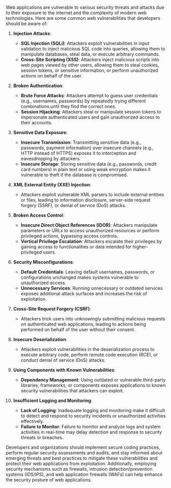 Web applications are vulnerable to various security threats and attacks due to their exposure to the internet and the complexity of modern web technologies. Here are some common web vulnerabilities that developers should be aware of:

1. **Injection Attacks**:

   - **SQL Injection (SQLi)**: Attackers exploit vulnerabilities in input validation to inject malicious SQL code into queries, allowing them to manipulate databases, steal data, or execute arbitrary commands.
   - **Cross-Site Scripting (XSS)**: Attackers inject malicious scripts into web pages viewed by other users, allowing them to steal cookies, session tokens, or sensitive information, or perform unauthorized actions on behalf of the user.

2. **Broken Authentication**:

   - **Brute Force Attacks**: Attackers attempt to guess user credentials (e.g., usernames, passwords) by repeatedly trying different combinations until they find the correct ones.
   - **Session Hijacking**: Attackers steal or manipulate session tokens to impersonate authenticated users and gain unauthorized access to their accounts.

3. **Sensitive Data Exposure**:

   - **Insecure Transmission**: Transmitting sensitive data (e.g., passwords, payment information) over insecure channels (e.g., HTTP instead of HTTPS) exposes it to interception and eavesdropping by attackers.
   - **Insecure Storage**: Storing sensitive data (e.g., passwords, credit card numbers) in plain text or using weak encryption makes it vulnerable to theft if the database is compromised.

4. **XML External Entity (XXE) Injection**:

   - Attackers exploit vulnerable XML parsers to include external entities or files, leading to information disclosure, server-side request forgery (SSRF), or denial of service (DoS) attacks.

5. **Broken Access Control**:

   - **Insecure Direct Object References (IDOR)**: Attackers manipulate parameters or URLs to access unauthorized resources or perform privileged actions, bypassing access controls.
   - **Vertical Privilege Escalation**: Attackers escalate their privileges by gaining access to functionalities or data intended for higher-privileged users.

6. **Security Misconfigurations**:

   - **Default Credentials**: Leaving default usernames, passwords, or configurations unchanged makes systems vulnerable to unauthorized access.
   - **Unnecessary Services**: Running unnecessary or outdated services exposes additional attack surfaces and increases the risk of exploitation.

7. **Cross-Site Request Forgery (CSRF)**:

   - Attackers trick users into unknowingly submitting malicious requests on authenticated web applications, leading to actions being performed on behalf of the user without their consent.

8. **Insecure Deserialization**:

   - Attackers exploit vulnerabilities in the deserialization process to execute arbitrary code, perform remote code execution (RCE), or conduct denial of service (DoS) attacks.

9. **Using Components with Known Vulnerabilities**:

   - **Dependency Management**: Using outdated or vulnerable third-party libraries, frameworks, or components exposes applications to known security vulnerabilities that attackers can exploit.

10. **Insufficient Logging and Monitoring**:
    - **Lack of Logging**: Inadequate logging and monitoring make it difficult to detect and respond to security incidents or unauthorized activities effectively.
    - **Failure to Monitor**: Failure to monitor and analyze logs and system activities in real-time may delay detection and response to security threats or breaches.

Developers and organizations should implement secure coding practices, perform regular security assessments and audits, and stay informed about emerging threats and best practices to mitigate these vulnerabilities and protect their web applications from exploitation. Additionally, employing security mechanisms such as firewalls, intrusion detection/prevention systems (IDS/IPS), and web application firewalls (WAFs) can help enhance the security posture of web applications.
